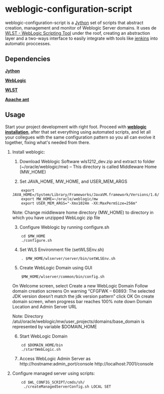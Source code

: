 # weblogic-configuration-script

weblogic-configuration-script is a [Jython](http://www.jython.org/) set of scripts that abstract creation, management and monitor of Weblogic Server domains. It uses de [WLST - WebLogic Scripting Tool](http://docs.oracle.com/cd/E15051_01/wls/docs103/config_scripting/using_WLST.html) under the roof, creating an abstraction layer and a two-ways interface to easily integrate with tools like [jenkins](http://jenkins-ci.org/) into automatic proccesses.


## Dependencies

**[Jython](http://www.jython.org/)**

**[WebLogic](http://www.python.org/)**

**[WLST](http://docs.oracle.com/cd/E15051_01/wls/docs103/config_scripting/using_WLST.html)**

**[Apache ant](http://ant.apache.org/)**


## Usage

Start your project development with right foot. Proceed with **[weblogic installation](http://onlineappsdba.com/index.php/2011/12/11/how-to-install-weblogic-12c-1211-on-mac/)**, after that set everything using automated scripts, and let all your collegues with the same configuration pattern so you all can evolve it together, fixing what's needed from there.

1. Install weblogic:
	
	1. Download Weblogic Software wls1212_dev.zip and extract to folder 
	(~/oracle/weblogic/mw) – This directory is called Middleware Home (MW_HOME)

	2. Set JAVA_HOME, MW_HOME, and USER_MEM_ARGS	
	```shell
		export JAVA_HOME=/System/Library/Frameworks/JavaVM.framework/Versions/1.6/Home 
		export MW_HOME=~/oracle/weblogic/mw 
		export USER_MEM_ARGS="-Xmx1024m -XX:MaxPermSize=256m"
	```
	Note: Change middleware home directory (MW_HOME) to directory in which you have unzipped WebLogic zip file

	3. Configure Weblogic by running configure.sh
	```shell
		cd $MW_HOME
		./configure.sh
	```

	4. Set WLS Environment file (setWLSEnv.sh)
	```shell
		. $MW_HOME/wlserver/server/bin/setWLSEnv.sh
	```

	5. Create WebLogic Domain using GUI
	```shell
		$MW_HOME/wlserver/common/bin/config.sh
	```

	On Welcome screen, select Create a new WebLogic Domain
	Follow domain creation screens
	On warning “CFGFWK – 60893: The selected JDK version doesn’t match the jdk version pattern” click OK
	On create domain screen, when progress bar reaches 100% note down Domain Location and Admin Server URL

	Note: Directory /atul/oracle/weblogic/mw/user_projects/domains/base_domain is represented by variable $DOMAIN_HOME

	6. Start WebLogic Domain
	```shell
		cd $DOMAIN_HOME/bin
		./startWebLogic.sh
	```

	7. Access WebLogic Admin Server as http://hostname:admin_port/console
	http://localhost:7001/console

2. Configure managed server using scripts:

	```shell
		cd $WL_CONFIG_SCRIPT/cmds/sh/
		 ./createManagedServerConfig.sh LOCAL SET
	```